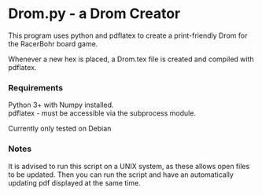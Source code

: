 # Drom.py - a Drom Creator
This program uses python and pdflatex to create a print-friendly Drom for the
RacerBohr board game.

Whenever a new hex is placed, a Drom.tex file is created and compiled with 
pdflatex. 

### Requirements
Python 3+ with Numpy installed.  
pdflatex - must be accessible via the subprocess module.

Currently only tested on Debian

### Notes
It is advised to run this script on a UNIX system, as these allows open files
to be updated. Then you can run the script and have an automatically updating
pdf displayed at the same time.
